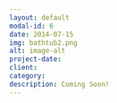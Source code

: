 ```yaml
---
layout: default
modal-id: 6
date: 2014-07-15
img: bathtub2.png
alt: image-alt
project-date:
client:
category:
description: Coming Soon!
---
```

